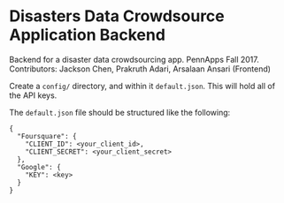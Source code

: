 # Disasters Data Crowdsource Application Backend
Backend for a disaster data crowdsourcing app. PennApps Fall 2017.
Contributors: Jackson Chen, Prakruth Adari, Arsalaan Ansari (Frontend)

Create a `config/` directory, and within it `default.json`. This will hold all of the API keys.

The `default.json` file should be structured like the following:
```
{
  "Foursquare": {
    "CLIENT_ID": <your_client_id>,
    "CLIENT_SECRET": <your_client_secret>
  },
  "Google": {
    "KEY": <key>
  }
}
```

